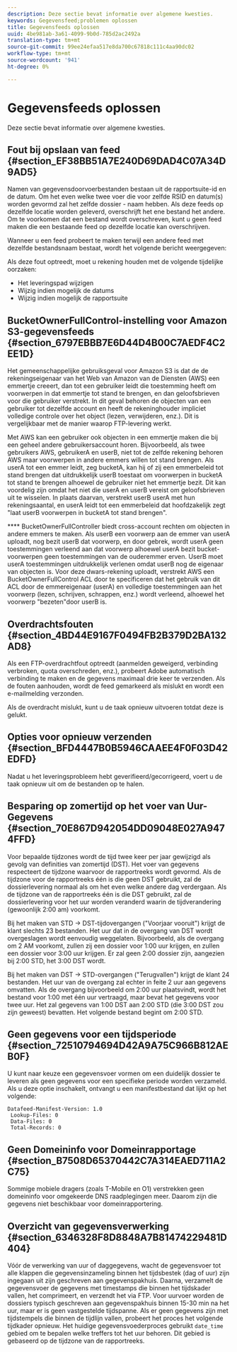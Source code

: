```yaml
---
description: Deze sectie bevat informatie over algemene kwesties.
keywords: Gegevensfeed;problemen oplossen
title: Gegevensfeeds oplossen
uuid: 4be981ab-3a61-4099-9b0d-785d2ac2492a
translation-type: tm+mt
source-git-commit: 99ee24efaa517e8da700c67818c111c4aa90dc02
workflow-type: tm+mt
source-wordcount: '941'
ht-degree: 0%

---
```



# Gegevensfeeds oplossen

Deze sectie bevat informatie over algemene kwesties.

## Fout bij opslaan van feed {#section_EF38BB51A7E240D69DAD4C07A34D9AD5}

Namen van gegevensdoorvoerbestanden bestaan uit de rapportsuite-id en de datum. Om het even welke twee voer die voor zelfde RSID en datum(s) worden gevormd zal het zelfde dossier - naam hebben. Als deze feeds op dezelfde locatie worden geleverd, overschrijft het ene bestand het andere. Om te voorkomen dat een bestand wordt overschreven, kunt u geen feed maken die een bestaande feed op dezelfde locatie kan overschrijven.

Wanneer u een feed probeert te maken terwijl een andere feed met dezelfde bestandsnaam bestaat, wordt het volgende bericht weergegeven:

Als deze fout optreedt, moet u rekening houden met de volgende tijdelijke oorzaken:

* Het leveringspad wijzigen
* Wijzig indien mogelijk de datums
* Wijzig indien mogelijk de rapportsuite

## BucketOwnerFullControl-instelling voor Amazon S3-gegevensfeeds {#section_6797EBBB7E6D44D4B00C7AEDF4C2EE1D}

Het gemeenschappelijke gebruiksgeval voor Amazon S3 is dat de de rekeningseigenaar van het Web van Amazon van de Diensten (AWS) een emmertje creeert, dan tot een gebruiker leidt die toestemming heeft om voorwerpen in dat emmertje tot stand te brengen, en dan geloofsbrieven voor die gebruiker verstrekt. In dit geval behoren de objecten van een gebruiker tot dezelfde account en heeft de rekeninghouder impliciet volledige controle over het object (lezen, verwijderen, enz.). Dit is vergelijkbaar met de manier waarop FTP-levering werkt.

Met AWS kan een gebruiker ook objecten in een emmertje maken die bij een geheel andere gebruikersaccount horen. Bijvoorbeeld, als twee gebruikers AWS, gebruikerA en userB, niet tot de zelfde rekening behoren AWS maar voorwerpen in andere emmers willen tot stand brengen. Als userA tot een emmer leidt, zeg bucketA, kan hij of zij een emmerbeleid tot stand brengen dat uitdrukkelijk userB toestaat om voorwerpen in bucketA tot stand te brengen alhoewel de gebruiker niet het emmertje bezit. Dit kan voordelig zijn omdat het niet die userA en userB vereist om geloofsbrieven uit te wisselen. In plaats daarvan, verstrekt userB userA met hun rekeningsaantal, en userA leidt tot een emmerbeleid dat hoofdzakelijk zegt &quot;laat userB voorwerpen in bucketA tot stand brengen&quot;.

**** BucketOwnerFullController biedt cross-account rechten om objecten in andere emmers te maken. Als userB een voorwerp aan de emmer van userA uploadt, nog bezit userB dat voorwerp, en door gebrek, wordt userA geen toestemmingen verleend aan dat voorwerp alhoewel userA bezit bucket-voorwerpen geen toestemmingen van de ouderemmer erven. UserB moet userA toestemmingen uitdrukkelijk verlenen omdat userB nog de eigenaar van objecten is. Voor deze dwars-rekening uploadt, verstrekt AWS een BucketOwnerFullControl ACL door te specificeren dat het gebruik van dit ACL door de emmereigenaar (userA) en volledige toestemmingen aan het voorwerp (lezen, schrijven, schrappen, enz.) wordt verleend, alhoewel het voorwerp &quot;bezeten&quot;door userB is.

## Overdrachtsfouten {#section_4BD44E9167F0494FB2B379D2BA132AD8}

Als een FTP-overdrachtfout optreedt (aanmelden geweigerd, verbinding verbroken, quota overschreden, enz.), probeert Adobe automatisch verbinding te maken en de gegevens maximaal drie keer te verzenden. Als de fouten aanhouden, wordt de feed gemarkeerd als mislukt en wordt een e-mailmelding verzonden.

Als de overdracht mislukt, kunt u de taak opnieuw uitvoeren totdat deze is gelukt.

## Opties voor opnieuw verzenden {#section_BFD4447B0B5946CAAEE4F0F03D42EDFD}

Nadat u het leveringsprobleem hebt geverifieerd/gecorrigeerd, voert u de taak opnieuw uit om de bestanden op te halen.

## Besparing op zomertijd op het voer van Uur- Gegevens {#section_70E867D942054DD09048E027A9474FFD}

Voor bepaalde tijdzones wordt de tijd twee keer per jaar gewijzigd als gevolg van definities van zomertijd (DST). Het voer van gegevens respecteert de tijdzone waarvoor de rapportreeks wordt gevormd. Als de tijdzone voor de rapportreeks één is die geen DST gebruikt, zal de dossierlevering normaal als om het even welke andere dag verdergaan. Als de tijdzone van de rapportreeks één is die DST gebruikt, zal de dossierlevering voor het uur worden veranderd waarin de tijdverandering (gewoonlijk 2:00 am) voorkomt.

Bij het maken van STD -> DST-tijdovergangen (&quot;Voorjaar vooruit&quot;) krijgt de klant slechts 23 bestanden. Het uur dat in de overgang van DST wordt overgeslagen wordt eenvoudig weggelaten. Bijvoorbeeld, als de overgang om 2 AM voorkomt, zullen zij een dossier voor 1:00 uur krijgen, en zullen een dossier voor 3:00 uur krijgen. Er zal geen 2:00 dossier zijn, aangezien bij 2:00 STD, het 3:00 DST wordt.

Bij het maken van DST -> STD-overgangen (&quot;Terugvallen&quot;) krijgt de klant 24 bestanden. Het uur van de overgang zal echter in feite 2 uur aan gegevens omvatten. Als de overgang bijvoorbeeld om 2:00 uur plaatsvindt, wordt het bestand voor 1:00 met één uur vertraagd, maar bevat het gegevens voor twee uur. Het zal gegevens van 1:00 DST aan 2:00 STD (die 3:00 DST zou zijn geweest) bevatten. Het volgende bestand begint om 2:00 STD.

## Geen gegevens voor een tijdsperiode {#section_72510794694D42A9A75C966B812AEB0F}

U kunt naar keuze een gegevensvoer vormen om een duidelijk dossier te leveren als geen gegevens voor een specifieke periode worden verzameld. Als u deze optie inschakelt, ontvangt u een manifestbestand dat lijkt op het volgende:

```text
Datafeed-Manifest-Version: 1.0
 Lookup-Files: 0
 Data-Files: 0
 Total-Records: 0
```

## Geen Domeininfo voor Domeinrapportage {#section_B7508D65370442C7A314EAED711A2C75}

Sommige mobiele dragers (zoals T-Mobile en O1) verstrekken geen domeininfo voor omgekeerde DNS raadplegingen meer. Daarom zijn die gegevens niet beschikbaar voor domeinrapportering.

## Overzicht van gegevensverwerking {#section_6346328F8D8848A7B81474229481D404}

Vóór de verwerking van uur of daggegevens, wacht de gegevensvoer tot alle klappen die gegevensinzameling binnen het tijdsbestek (dag of uur) zijn ingegaan uit zijn geschreven aan gegevenspakhuis. Daarna, verzamelt de gegevensvoer de gegevens met timestamps die binnen het tijdskader vallen, het comprimeert, en verzendt het via FTP. Voor uurvoer worden de dossiers typisch geschreven aan gegevenspakhuis binnen 15-30 min na het uur, maar er is geen vastgestelde tijdspanne. Als er geen gegevens zijn met tijdstempels die binnen de tijdlijn vallen, probeert het proces het volgende tijdkader opnieuw. Het huidige gegevensvoederproces gebruikt `date_time` gebied om te bepalen welke treffers tot het uur behoren. Dit gebied is gebaseerd op de tijdzone van de rapportreeks.
